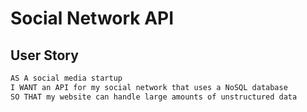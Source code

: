 # Social Network API

## User Story

```md
AS A social media startup
I WANT an API for my social network that uses a NoSQL database
SO THAT my website can handle large amounts of unstructured data
```